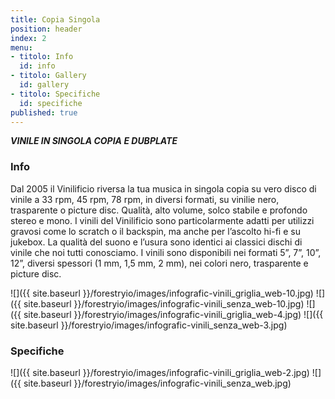 ```yaml
---
title: Copia Singola
position: header
index: 2
menu:
- titolo: Info
  id: info
- titolo: Gallery
  id: gallery
- titolo: Specifiche
  id: specifiche
published: true
---
```

___VINILE IN SINGOLA COPIA E DUBPLATE___

### Info

Dal 2005 il Vinilificio riversa la tua musica in singola copia su vero disco di vinile a 33 rpm, 45 rpm, 78 rpm, in diversi formati, su vinilie nero, trasparente o picture disc. Qualità, alto volume, solco stabile e profondo stereo e mono.
I vinili del Vinilificio sono particolarmente adatti per utilizzi gravosi come lo scratch o il backspin, ma anche per l’ascolto hi-fi e su jukebox. La qualità del suono e l’usura sono identici ai classici dischi di vinile che noi tutti conosciamo. I vinili sono disponibili nei formati 5”, 7”, 10”, 12”, diversi spessori (1 mm, 1,5 mm, 2 mm), nei colori nero, trasparente e picture disc.



![]({{ site.baseurl }}/forestryio/images/infografic-vinili_griglia_web-10.jpg)
![]({{ site.baseurl }}/forestryio/images/infografic-vinili_senza_web-10.jpg)
![]({{ site.baseurl }}/forestryio/images/infografic-vinili_griglia_web-4.jpg)
![]({{ site.baseurl }}/forestryio/images/infografic-vinili_senza_web-3.jpg)

### Specifiche

![]({{ site.baseurl }}/forestryio/images/infografic-vinili_griglia_web-2.jpg)
![]({{ site.baseurl }}/forestryio/images/infografic-vinili_senza_web.jpg)
